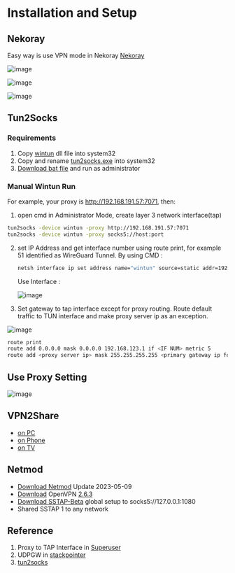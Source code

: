 # Installation and Setup
## Nekoray
Easy way is use VPN mode in Nekoray
[Nekoray](https://github.com/MatsuriDayo/nekoray)

![image](https://github.com/netpedia/netpedia.github.io/assets/11188109/0c22d5f4-b1f3-4a77-a610-b54c56d38ea5)

![image](https://user-images.githubusercontent.com/11188109/235293800-39022689-3926-4f4e-9de2-669a797bf994.png)

![image](https://github.com/netpedia/netpedia.github.io/assets/11188109/6cea5bac-fdf0-49e0-9e16-9cc2e311b093)

## Tun2Socks

### Requirements
1. Copy [wintun](https://www.wintun.net/) dll file into system32
2. Copy and rename [tun2socks.exe](https://github.com/xjasonlyu/tun2socks/releases) into  system32
3. [Download bat file](wintun.bat) and run as administrator

### Manual Wintun Run
For example, your proxy is http://192.168.191.57:7071, then:

1. open cmd in Administrator Mode, create layer 3 network interface(tap)
```sh
tun2socks -device wintun -proxy http://192.168.191.57:7071
tun2socks -device wintun -proxy socks5://host:port
```
2. set IP Address and get interface number using route print, for example 51 identified as WireGuard Tunnel. By using CMD :
    ```sh
    netsh interface ip set address name="wintun" source=static addr=192.168.123.1 mask=255.255.255.0 gateway=none
    ```
    Use Interface :
    
    ![image](https://user-images.githubusercontent.com/11188109/233845162-753567e6-0911-4788-840a-4b877fcdd610.png)

3. Set gateway to tap interface except for proxy routing. Route default traffic to TUN interface and make proxy server ip as an exception.

  ![image](https://user-images.githubusercontent.com/11188109/233844995-b8e4f27e-f54e-4a22-99cf-53bba2c95a97.png)

  ```sh
  route print
  route add 0.0.0.0 mask 0.0.0.0 192.168.123.1 if <IF NUM> metric 5
  route add <proxy server ip> mask 255.255.255.255 <primary gateway ip for proxy server>
  ```

## Use Proxy Setting

![image](https://github.com/netpedia/netpedia.github.io/assets/11188109/5af51c8b-0be6-4bbd-af69-cc14850a45bf)  

## VPN2Share

* [on PC](https://newtoolsworks.com/tun2tap/)
* [on Phone](https://play.google.com/store/apps/details?id=com.newtoolsworks.vpn2share&hl=en_US)
* [on TV](https://apkpure.com/vpn2share-share-vpn-no-root/com.newtoolsworks.vpn2share)

## Netmod

* [Download Netmod](https://sourceforge.net/projects/netmodhttp/) Update 2023-05-09 
* [Download](https://openvpn.net/community-downloads/) OpenVPN [2.6.3](https://swupdate.openvpn.org/community/releases/OpenVPN-2.6.3-I003-amd64.msi)
* [Download SSTAP-Beta](https://sourceforge.net/projects/sstap/) global setup to socks5://127.0.0.1:1080
* Shared SSTAP 1 to any network

## Reference

1. Proxy to TAP Interface in [Superuser](https://superuser.com/questions/1339015/virtual-network-adapter-that-forwards-request-to-a-socks-proxy)
2. UDPGW in [stackpointer](https://stackpointer.io/network/ssh-port-forwarding-tcp-udp/365/)
3. [tun2socks](https://github.com/xjasonlyu/tun2socks/wiki/Examples)
